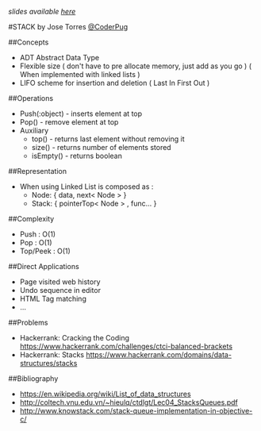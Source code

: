 
_slides available [here](Source/Slides/Stack.html)_

#STACK
by Jose Torres [@CoderPug](http://www.github.com/coderpug)

##Concepts
- ADT Abstract Data Type
- Flexible size ( don't have to pre allocate memory, just add as you go ) ( When implemented with linked lists ) 
- LIFO scheme for insertion and deletion ( Last In First Out )

##Operations
- Push(:object) - inserts element at top
- Pop() - remove element at top
- Auxiliary 
  - top() - returns last element without removing it
  - size() - returns number of elements stored
  - isEmpty() - returns boolean

##Representation
- When using Linked List is composed as :
  - Node: { data, next< Node > }
  - Stack: { pointerTop< Node > , func... }

##Complexity
- Push : O(1)
- Pop : O(1)
- Top/Peek : O(1)

##Direct Applications
- Page visited web history
- Undo sequence in editor
- HTML Tag matching
- ...

##Problems

- Hackerrank: Cracking the Coding <https://www.hackerrank.com/challenges/ctci-balanced-brackets>
- Hackerrank: Stacks <https://www.hackerrank.com/domains/data-structures/stacks>

##Bibliography

- <https://en.wikipedia.org/wiki/List_of_data_structures>
- <http://coltech.vnu.edu.vn/~hieulq/ctdlgt/Lec04_StacksQueues.pdf>
- <http://www.knowstack.com/stack-queue-implementation-in-objective-c/>

